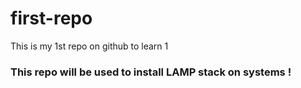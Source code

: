 # first-repo
This is my 1st repo on github to learn 1
### This repo will be used to install LAMP stack on systems !

